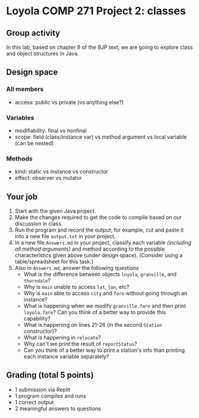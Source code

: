 # Loyola COMP 271 Project 2: classes

## Group activity

In this lab, based on chapter 8 of the BJP text, we are going to explore class and object structures in Java.

## Design space

### All members

- access: public vs private (vs anything else?)

### Variables

- modifiability: final vs nonfinal
- scope: field (class/instance var) vs method argument vs local variable (can be nested)

### Methods

- kind: static vs instance vs constructor
- effect: observer vs mutator

## Your job

1. Start with the given Java project.
1. Make the changes required to get the code to compile based on our discussion in class.
1. Run the program and record the output; for example, cut and paste it into a new file `output.txt` in your project.
1. In a new file `Answers.md` in your project, classify each variable *(including all method arguments)* and method according to the possible characteristics given above (under design space). (Consider using a table/spreadsheet for this task.)
1. Also in `Answers.md`, answer the following questions 
    - What is the difference between objects `loyola`, `granville`, and `thorndale`?
    - Why is `main` unable to access `lat`, `lon`, etc?
    - Why is `main` able to access `city` and `fare` without going through an instance?
    - What is happening when we modify `granville.fare` and then print `loyola.fare`? Can you think of a better way to provide this capability?
    - What is happening on lines 21-26 (in the second `Station` constructor)?
    - What is happening in `relocate`?
    - Why can't we print the result of `reportStatus`?
    - Can you think of a better way to print a station's info than printing each instance variable separately?

## Grading (total 5 points)

- 1 submission via Replit
- 1 program compiles and runs
- 1 correct output
- 2 meaningful answers to questions
